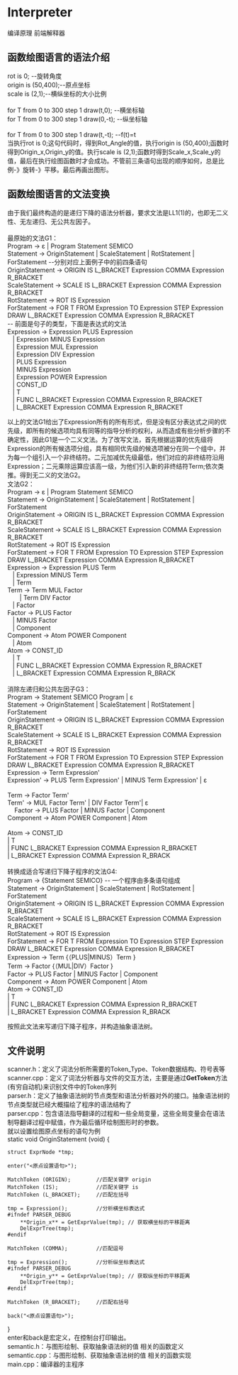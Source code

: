 # Interpreter
编译原理 前端解释器
## 函数绘图语言的语法介绍
rot is 0; --旋转角度</br>
origin is (50,400);--原点坐标</br> 
scale is (2,1);--横纵坐标的大小比例</br>
</br>
for T from 0 to 300 step 1 draw(t,0); --横坐标轴</br>
for T from 0 to 300 step 1 draw(0,-t); --纵坐标轴</br>
</br>
for T from 0 to 300 step 1 draw(t,-t); --f(t)=t</br>
当执行rot is 0;这句代码时，得到Rot_Angle的值，执行origin is (50,400);函数时得到Origin_x,Origin_y的值。执行scale is (2,1);函数时得到Scale_x,Scale_y的值，最后在执行绘图函数时才会成功。不管前三条语句出现的顺序如何，总是比例-》旋转-》平移。最后再画出图形。</br>

## 函数绘图语言的文法变换
由于我们最终构造的是递归下降的语法分析器，要求文法是LL1(1)的，也即无二义性、无左递归、无公共左因子。</br>
</br>
最原始的文法G1：</br>
Program -> ε | Program Statement SEMICO</br>
Statement -> OriginStatement | ScaleStatement | RotStatement | ForStatement --分别对应上面例子中的前四条语句</br>
OriginStatement -> ORIGIN IS L_BRACKET Expression COMMA Expression R_BRACKET</br>
ScaleStatement -> SCALE IS L_BRACKET Expression COMMA Expression R_BRACKET</br>
RotStatement -> ROT IS Expression</br>
ForStatement -> FOR T FROM Expression TO Expression STEP Expression DRAW L_BRACKET Expression COMMA Expression R_BRACKET</br>
-- 前面是句子的类型，下面是表达式的文法</br>
Expression -> Expression PLUS Expression </br>
            | Expression MINUS Expression</br>
            | Expression MUL Expression</br>
            | Expression DIV Expression</br>
            | PLUS Expression</br>
            | MINUS Expression</br>
            | Expression POWER Expression</br>
            | CONST_ID</br>
            | T</br>
            | FUNC L_BRACKET Expression COMMA Expression R_BRACKET</br>
            | L_BRACKET Expression COMMA Expression R_BRACKET</br>

以上的文法G1给出了Expression所有的所有形式，但是没有区分表达式之间的优先级，即所有的候选项均具有同等的指导分析的权利，从而造成有些分析步骤的不确定性，因此G1是一个二义文法。为了改写文法，首先根据运算的优先级将Expression的所有候选项分组，具有相同优先级的候选项被分在同一个组中，并为每一个组引入一个非终结符。二元加减优先级最低，他们对应的非终结符沿用Expression；二元乘除运算应该高一级，为他们引入新的非终结符Term;依次类推。得到无二义的文法G2。
</br>
文法G2：</br>
Program -> ε | Program Statement SEMICO</br>
Statement -> OriginStatement | ScaleStatement | RotStatement | ForStatement</br>
OriginStatement -> ORIGIN IS L_BRACKET Expression COMMA Expression R_BRACKET</br>
ScaleStatement -> SCALE IS L_BRACKET Expression COMMA Expression R_BRACKET</br>
RotStatement -> ROT IS Expression</br>
ForStatement -> FOR T FROM Expression TO Expression STEP Expression DRAW L_BRACKET Expression COMMA Expression R_BRACKET</br>
Expression -> Expression PLUS Term </br>
            | Expression MINUS Term</br>
            | Term	 </br>
Term ->	Term MUL Factor	 </br>   
            | Term DIV Factor</br>
            | Factor</br>
Factor -> PLUS Factor</br>
            | MINUS Factor</br>
            | Component</br>
Component -> Atom POWER Component</br>
            | Atom 	</br>
Atom ->	CONST_ID</br>
            | T</br>
            | FUNC L_BRACKET Expression COMMA Expression R_BRACKET</br>
            | L_BRACKET Expression COMMA Expression R_BRACK</br>
</br>
消除左递归和公共左因子G3：</br>
Program -> Statement SEMICO Program | ε</br>
Statement -> OriginStatement | ScaleStatement | RotStatement | ForStatement</br>
OriginStatement -> ORIGIN IS L_BRACKET Expression COMMA Expression R_BRACKET</br>
ScaleStatement -> SCALE IS L_BRACKET Expression COMMA Expression R_BRACKET</br>
RotStatement -> ROT IS Expression</br>
ForStatement -> FOR T FROM Expression TO Expression STEP Expression DRAW L_BRACKET Expression COMMA Expression R_BRACKET</br>
Expression -> Term Expression'</br>
Expression' -> PLUS Term Expression' | MINUS Term Expression' | ε</br>	
Term ->	Factor Term'</br>
Term' -> MUL Factor Term' | DIV Factor Term'| ε </br>	    
Factor -> PLUS Factor | MINUS Factor | Component</br>
Component -> Atom POWER Component | Atom </br>	
Atom ->	CONST_ID</br>
      | T</br>
      | FUNC L_BRACKET Expression COMMA Expression R_BRACKET</br>
      | L_BRACKET Expression COMMA Expression R_BRACK</br>
</br>
转换成适合写递归下降子程序的文法G4:</br>
Program -> {Statement SEMICO} -- 一个程序由多条语句组成</br>
Statement -> OriginStatement | ScaleStatement | RotStatement | ForStatement</br>
OriginStatement -> ORIGIN IS L_BRACKET Expression COMMA Expression R_BRACKET</br>
ScaleStatement -> SCALE IS L_BRACKET Expression COMMA Expression R_BRACKET</br>
RotStatement -> ROT IS Expression</br>
ForStatement -> FOR T FROM Expression TO Expression STEP Expression DRAW L_BRACKET Expression COMMA Expression R_BRACKET</br>
Expression -> Term {（PLUS|MINUS）Term }	</br>
Term ->	Factor {（MUL|DIV）Factor }    </br>
Factor -> PLUS Factor | MINUS Factor | Component</br>
Component -> Atom POWER Component | Atom 	</br>
Atom ->	CONST_ID</br>
      | T</br>
      | FUNC L_BRACKET Expression COMMA Expression R_BRACKET</br>
      | L_BRACKET Expression COMMA Expression R_BRACK</br>

按照此文法来写递归下降子程序，并构造抽象语法树。</br>

## 文件说明
scanner.h：定义了词法分析所需要的Token_Type、Token数据结构、符号表等</br>
scanner.cpp：定义了词法分析器与文件的交互方法，主要是通过**GetToken**方法(有穷自动机)来识别文件中的Token序列</br>
parser.h：定义了抽象语法树的节点类型和语法分析器对外的接口。抽象语法树的节点类型就已经大概描绘了程序的语法结构了</br>
parser.cpp：包含语法指导翻译的过程和一些全局变量，这些全局变量会在语法制导翻译过程中赋值，作为最后循环绘制图形时的参数。</br>
就以设置绘图原点坐标的语句为例</br>
static void OriginStatement (void) {

  	struct ExprNode *tmp;

	enter("<原点设置语句>");

	MatchToken (ORIGIN);		//匹配关键字 origin
	MatchToken (IS);			//匹配关键字 is
	MatchToken (L_BRACKET);		//匹配左括号

	tmp = Expression();			//分析横坐标表达式
	#ifndef PARSER_DEBUG
		**Origin_x** = GetExprValue(tmp); // 获取横坐标的平移距离
		DelExprTree(tmp);
	#endif

	MatchToken (COMMA);			//匹配逗号
	
	tmp = Expression();			//分析纵坐标表达式
	#ifndef PARSER_DEBUG
		**Origin_y** = GetExprValue(tmp); // 获取纵坐标的平移距离
		DelExprTree(tmp);
	#endif

	MatchToken (R_BRACKET);		//匹配右括号

	back("<原点设置语句>");
}</br>
enter和back是宏定义，在控制台打印输出。
</br>
semantic.h：与图形绘制、获取抽象语法树的值 相关的函数定义</br>
semantic.cpp：与图形绘制、获取抽象语法树的值 相关的函数实现</br>
main.cpp：编译器的主程序

